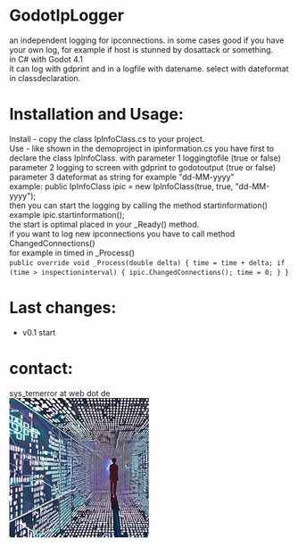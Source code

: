 # GodotIpLogger       

an independent logging for ipconnections. in some cases good if you have your own log, for example if host is stunned by dosattack or something.    
in C# with Godot 4.1     
it can log with gdprint and in a logfile with datename. select with dateformat in classdeclaration.    


# Installation and Usage:    
Install - copy the class IpInfoClass.cs to your project.    
Use - like shown in the demoproject in ipinformation.cs you have first to declare the class IpInfoClass.
      with parameter 1 loggingtofile (true or false)     
           parameter 2 logging to screen with gdprint to godotoutput (true or false)     
           parameter 3 dateformat as string for example "dd-MM-yyyy"    
      example: public IpInfoClass ipic = new IpInfoClass(true, true, "dd-MM-yyyy");      
      then you can start the logging by calling the method startinformation() example ipic.startinformation();    
      the start is optimal placed in your _Ready() method.     
      if you want to log new ipconnections you have to call method ChangedConnections()    
      for example in timed in _Process()    
      ```
          public override void _Process(double delta)
          {
            time = time + delta;
            if (time > inspectioninterval)
            {
                ipic.ChangedConnections();
                time = 0;
            }
          }
    ```



# Last changes:    
- v0.1 start

# contact:
sys_temerror at web dot de    
![Pic1](systemerror.JPG)
